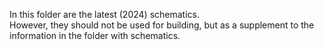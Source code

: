 In this folder are the latest (2024) schematics.<br>
However, they should not be used for building, but as a supplement to the information in the folder with schematics. 
